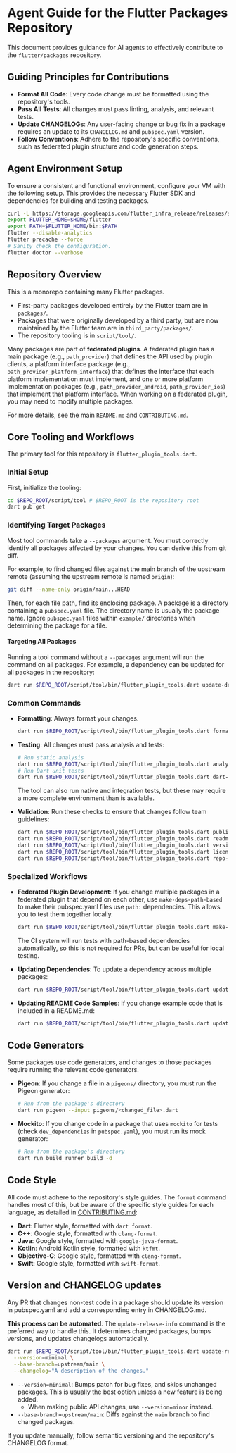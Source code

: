 # Agent Guide for the Flutter Packages Repository

This document provides guidance for AI agents to effectively contribute to the `flutter/packages` repository.

## Guiding Principles for Contributions

- **Format All Code**: Every code change must be formatted using the repository's tools.
- **Pass All Tests**: All changes must pass linting, analysis, and relevant tests.
- **Update CHANGELOGs**: Any user-facing change or bug fix in a package requires an update to its `CHANGELOG.md` and `pubspec.yaml` version.
- **Follow Conventions**: Adhere to the repository's specific conventions, such as federated plugin structure and code generation steps.

## Agent Environment Setup

To ensure a consistent and functional environment, configure your VM with the following setup. This provides the necessary Flutter SDK and dependencies for building and testing packages.

```bash
curl -L https://storage.googleapis.com/flutter_infra_release/releases/stable/linux/flutter_linux_3.32.8-stable.tar.xz | tar -xJ -C $HOME
export FLUTTER_HOME=$HOME/flutter
export PATH=$FLUTTER_HOME/bin:$PATH
flutter --disable-analytics
flutter precache --force
# Sanity check the configuration.
flutter doctor --verbose
```

## Repository Overview

This is a monorepo containing many Flutter packages.
- First-party packages developed entirely by the Flutter team are in `packages/`.
- Packages that were originally developed by a third party, but are now maintained by the Flutter team are in `third_party/packages/`.
- The repository tooling is in `script/tool/`.

Many packages are part of **federated plugins**. A federated plugin has a main package (e.g., `path_provider`) that defines the API used by plugin clients, a platform interface package (e.g., `path_provider_platform_interface`) that defines the interface that each platform implementation must implement, and one or more platform implementation packages (e.g., `path_provider_android`, `path_provider_ios`) that implement that platform interface. When working on a federated plugin, you may need to modify multiple packages.

For more details, see the main `README.md` and `CONTRIBUTING.md`.

## Core Tooling and Workflows

The primary tool for this repository is `flutter_plugin_tools.dart`.

### Initial Setup

First, initialize the tooling:
```bash
cd $REPO_ROOT/script/tool # $REPO_ROOT is the repository root
dart pub get
```

### Identifying Target Packages

Most tool commands take a `--packages` argument. You must correctly identify all packages affected by your changes. You can derive this from git diff.

For example, to find changed files against the main branch of the upstream remote (assuming the upstream remote is named `origin`):

```bash
git diff --name-only origin/main...HEAD
```

Then, for each file path, find its enclosing package. A package is a directory containing a `pubspec.yaml` file. The directory name is usually the package name. Ignore `pubspec.yaml` files within `example/` directories when determining the package for a file.

#### Targeting All Packages

Running a tool command without a `--packages` argument will run the command on all packages. For example, a dependency can be updated for all packages in the repository:

```bash
dart run $REPO_ROOT/script/tool/bin/flutter_plugin_tools.dart update-dependency --pub-package <dependency_name>
```

### Common Commands

- **Formatting**: Always format your changes.

  ```bash
  dart run $REPO_ROOT/script/tool/bin/flutter_plugin_tools.dart format --packages <changed_packages>
  ```
- **Testing**: All changes must pass analysis and tests:

  ```bash
  # Run static analysis
  dart run $REPO_ROOT/script/tool/bin/flutter_plugin_tools.dart analyze --packages <changed_packages>
  # Run Dart unit tests
  dart run $REPO_ROOT/script/tool/bin/flutter_plugin_tools.dart dart-test --packages <changed_packages>
  ```

  The tool can also run native and integration tests, but these may require a more complete environment than is available.
- **Validation**: Run these checks to ensure that changes follow team guidelines:
  ```bash
  dart run $REPO_ROOT/script/tool/bin/flutter_plugin_tools.dart publish-check --packages <changed_packages>
  dart run $REPO_ROOT/script/tool/bin/flutter_plugin_tools.dart readme-check --packages <changed_packages>
  dart run $REPO_ROOT/script/tool/bin/flutter_plugin_tools.dart version-check --packages <changed_packages>
  dart run $REPO_ROOT/script/tool/bin/flutter_plugin_tools.dart license-check
  dart run $REPO_ROOT/script/tool/bin/flutter_plugin_tools.dart repo-package-info-check
  ```

### Specialized Workflows

- **Federated Plugin Development**: If you change multiple packages in a federated plugin that depend on each other, use `make-deps-path-based` to make their pubspec.yaml files use `path:` dependencies. This allows you to test them together locally.
  ```bash
  dart run $REPO_ROOT/script/tool/bin/flutter_plugin_tools.dart make-deps-path-based --target-dependencies=<changed_plugin_packages>
  ```

  The CI system will run tests with path-based dependencies automatically, so this is not required for PRs, but can be useful for local testing.
- **Updating Dependencies**: To update a dependency across multiple packages:
  ```bash
  dart run $REPO_ROOT/script/tool/bin/flutter_plugin_tools.dart update-dependency --pub-package <dependency_name> --packages <packages_to_update>
  ```
- **Updating README Code Samples**: If you change example code that is included in a README.md:
  ```bash
  dart run $REPO_ROOT/script/tool/bin/flutter_plugin_tools.dart update-excerpts --packages <changed_packages>
  ```

## Code Generators

Some packages use code generators, and changes to those packages require running the relevant code generators.

- **Pigeon**: If you change a file in a `pigeons/` directory, you must run the Pigeon generator:
  ```bash
  # Run from the package's directory
  dart run pigeon --input pigeons/<changed_file>.dart
  ```
- **Mockito**: If you change code in a package that uses `mockito` for tests (check `dev_dependencies` in `pubspec.yaml`), you must run its mock generator:
  ```bash
  # Run from the package's directory
  dart run build_runner build -d
  ```

## Code Style

All code must adhere to the repository's style guides. The `format` command handles most of this, but be aware of the specific style guides for each language, as detailed in [CONTRIBUTING.md](./CONTRIBUTING.md#style):
- **Dart**: Flutter style, formatted with `dart format`.
- **C++**: Google style, formatted with `clang-format`.
- **Java**: Google style, formatted with `google-java-format`.
- **Kotlin**: Android Kotlin style, formatted with `ktfmt`.
- **Objective-C**: Google style, formatted with `clang-format`.
- **Swift**: Google style, formatted with `swift-format`.

## Version and CHANGELOG updates

Any PR that changes non-test code in a package should update its version in pubspec.yaml and add a corresponding entry in CHANGELOG.md.

**This process can be automated**. The `update-release-info` command is the preferred way to handle this. It determines changed packages, bumps versions, and updates changelogs automatically.
```bash
dart run $REPO_ROOT/script/tool/bin/flutter_plugin_tools.dart update-release-info \
  --version=minimal \
  --base-branch=upstream/main \
  --changelog="A description of the changes."
```

- `--version=minimal`: Bumps patch for bug fixes, and skips unchanged packages. This is usually the best option unless a new feature is being added.
  - When making public API changes, use `--version=minor` instead.
- `--base-branch=upstream/main`: Diffs against the `main` branch to find changed packages.

If you update manually, follow semantic versioning and the repository's CHANGELOG format.
